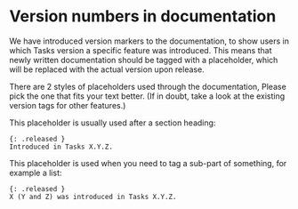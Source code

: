 # Version numbers in documentation

We have introduced version markers to the documentation, to show users in which Tasks version a specific feature was introduced.
This means that newly written documentation should be tagged with a placeholder, which will be replaced with the actual
version upon release.

There are 2 styles of placeholders used through the documentation, Please pick the one that
fits your text better. (If in doubt, take a look at the existing version tags for other features.)

This placeholder is usually used after a section heading:

```text
{: .released }
Introduced in Tasks X.Y.Z.
```

This placeholder is used when you need to tag a sub-part of something, for example a list:

```text
{: .released }
X (Y and Z) was introduced in Tasks X.Y.Z.
```
